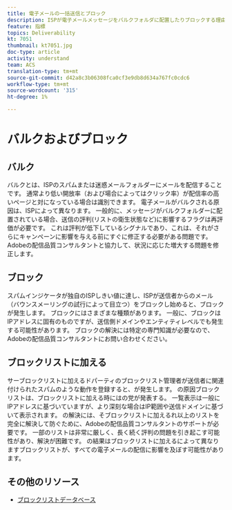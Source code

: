 ```yaml
---
title: 電子メールの一括送信とブロック
description: ISPが電子メールメッセージをバルクフォルダに配置したりブロックする理由を説明します。
feature: 指標
topics: Deliverability
kt: 7051
thumbnail: kt7051.jpg
doc-type: article
activity: understand
team: ACS
translation-type: tm+mt
source-git-commit: d42a8c3b06308fca0cf3e9db8d634a767fc0cdc6
workflow-type: tm+mt
source-wordcount: '315'
ht-degree: 1%

---
```



# バルクおよびブロック

## バルク

バルクとは、ISPのスパムまたは迷惑メールフォルダーにメールを配信することです。 通常より低い開放率（および場合によってはクリック率）が配信率の高いページと対になっている場合は識別できます。 電子メールがバルクされる原因は、ISPによって異なります。 一般的に、メッセージがバルクフォルダーに配置されている場合、送信の評判(リストの衛生状態など)に影響するフラグは再評価が必要です。 これは評判が低下しているシグナルであり、これは、それがさらにキャンペーンに影響を与える前にすぐに修正する必要がある問題です。 Adobeの配信品質コンサルタントと協力して、状況に応じた増大する問題を修正します。

## ブロック

スパムインジケータが独自のISPしきい値に達し、ISPが送信者からのメール（バウンスメーリングの試行によって目立つ）をブロックし始めると、ブロックが発生します。 ブロックにはさまざまな種類があります。 一般に、ブロックはIPアドレスに固有のものですが、送信側ドメインやエンティティレベルでも発生する可能性があります。 ブロックの解決には特定の専門知識が必要なので、Adobeの配信品質コンサルタントにお問い合わせください。

## ブロックリストに加える

サーブロックリストに加えるドパーティのブロックリスト管理者が送信者に関連付けられたスパムのような動作を登録すると、が発生します。 の原因ブロックリストは、ブロックリストに加える時にはの党が発表する。 一覧表示は一般にIPアドレスに基づいていますが、より深刻な場合はIP範囲や送信ドメインに基づいて表示されます。 の解決には、そブロックリストに加えるれ以上のリストを完全に解決して防ぐために、Adobeの配信品質コンサルタントのサポートが必要です。 一部のリストは非常に厳しく、長く続く評判の問題を引き起こす可能性があり、解決が困難です。 の結果はブロックリストに加えるによって異なりますブロックリストが、すべての電子メールの配信に影響を及ぼす可能性があります。

## その他のリソース

* [ブロックリストデータベース](https://experienceleague.adobe.com/docs/campaign-classic/using/sending-messages/deliverability-management/block-list-databases.html?lang=en#sending-messages)
